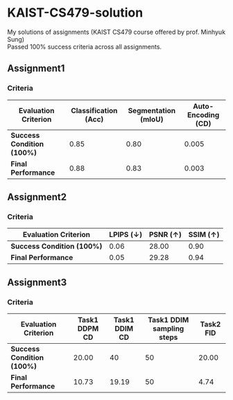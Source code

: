 # KAIST-CS479-solution
My solutions of assignments (KAIST CS479 course offered by prof. Minhyuk Sung) <br>
Passed 100% success criteria across all assignments.

## Assignment1
### Criteria
| Evaluation Criterion | Classification (Acc) | Segmentation (mIoU) | Auto-Encoding (CD) |
|---|---|---|---|
| **Success Condition \(100%\)** | 0.85 | 0.80 | 0.005 |
| **Final Performance**  | 0.88  | 0.83 | 0.003 |

## Assignment2
### Criteria
| Evaluation Criterion | LPIPS (↓) | PSNR (↑) | SSIM (↑) |
|---|---|---|---|
| **Success Condition \(100%\)** | 0.06 | 28.00 | 0.90 |
| **Final Performance**  | 0.05  | 29.28 | 0.94 |

## Assignment3
### Criteria
| Evaluation Criterion | Task1 DDPM CD | Task1 DDIM CD | Task1 DDIM sampling steps | Task2 FID |
|---|---|---|---|---|
| **Success Condition \(100%\)** | 20.00 | 40 | 50 | 20.00 |
| **Final Performance** | 10.73 | 19.19 | 50 | 4.74 |

